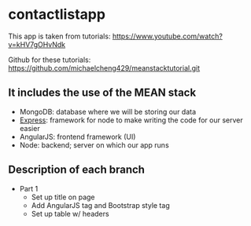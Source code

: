 # contactlistapp

This app is taken from tutorials: https://www.youtube.com/watch?v=kHV7gOHvNdk

Github for these tutorials: https://github.com/michaelcheng429/meanstacktutorial.git

## It includes the use of the MEAN stack

- MongoDB: database where we will be storing our data
- [Express][1]: framework for node to make writing the code for our server easier
- AngularJS: frontend framework (UI)
- Node: backend; server on which our app runs

## Description of each branch

- Part 1
  - Set up title on page
  - Add AngularJS tag and Bootstrap style tag
  - Set up table w/ headers

[1]: https://www.tutorialspoint.com/nodejs/nodejs_express_framework.htm
